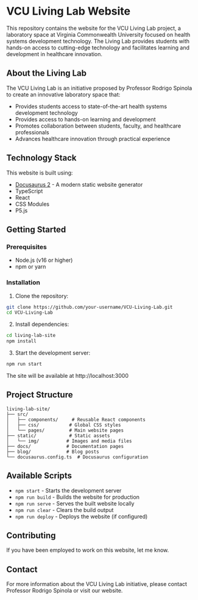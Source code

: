 # VCU Living Lab Website

This repository contains the website for the VCU Living Lab project, a laboratory space at Virginia Commonwealth University focused on health systems development technology. The Living Lab provides students with hands-on access to cutting-edge technology and facilitates learning and development in healthcare innovation.

## About the Living Lab

The VCU Living Lab is an initiative proposed by Professor Rodrigo Spinola to create an innovative laboratory space that:
- Provides students access to state-of-the-art health systems development technology
- Provides access to hands-on learning and development
- Promotes collaboration between students, faculty, and healthcare professionals
- Advances healthcare innovation through practical experience

## Technology Stack

This website is built using:
- [Docusaurus 2](https://docusaurus.io/) - A modern static website generator
- TypeScript
- React
- CSS Modules
- P5.js

## Getting Started

### Prerequisites

- Node.js (v16 or higher)
- npm or yarn

### Installation

1. Clone the repository:
```bash
git clone https://github.com/your-username/VCU-Living-Lab.git
cd VCU-Living-Lab
```

2. Install dependencies:
```bash
cd living-lab-site
npm install
```

3. Start the development server:
```bash
npm run start
```

The site will be available at http://localhost:3000

## Project Structure

```
living-lab-site/
├── src/
│   ├── components/     # Reusable React components
│   ├── css/           # Global CSS styles
│   └── pages/         # Main website pages
├── static/            # Static assets
│   └── img/          # Images and media files
├── docs/             # Documentation pages
├── blog/             # Blog posts
└── docusaurus.config.ts  # Docusaurus configuration
```

## Available Scripts

- `npm start` - Starts the development server
- `npm run build` - Builds the website for production
- `npm run serve` - Serves the built website locally
- `npm run clear` - Clears the build output
- `npm run deploy` - Deploys the website (if configured)

## Contributing

If you have been employed to work on this website, let me know.

## Contact

For more information about the VCU Living Lab initiative, please contact Professor Rodrigo Spinola or visit our website.
